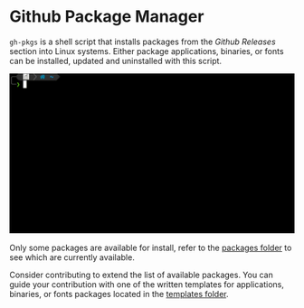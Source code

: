 # Github Package Manager

`gh-pkgs` is a shell script that installs packages from the *Github Releases* section into Linux systems. Either package applications, binaries, or fonts can be installed, updated and uninstalled with this script.

![gh-pkgs](gh-pkgs.gif)

Only some packages are available for install, refer to the [packages folder](./packages) to see which are currently available.

Consider contributing to extend the list of available packages. You can guide your contribution with one of the written templates for applications, binaries, or fonts packages located in the [templates folder](./templates).
